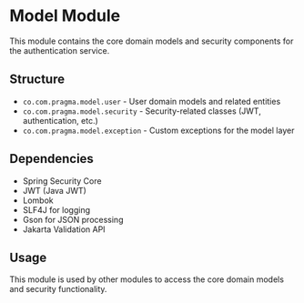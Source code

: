 # Model Module

This module contains the core domain models and security components for the authentication service.

## Structure

- `co.com.pragma.model.user` - User domain models and related entities
- `co.com.pragma.model.security` - Security-related classes (JWT, authentication, etc.)
- `co.com.pragma.model.exception` - Custom exceptions for the model layer

## Dependencies

- Spring Security Core
- JWT (Java JWT)
- Lombok
- SLF4J for logging
- Gson for JSON processing
- Jakarta Validation API

## Usage

This module is used by other modules to access the core domain models and security functionality.
